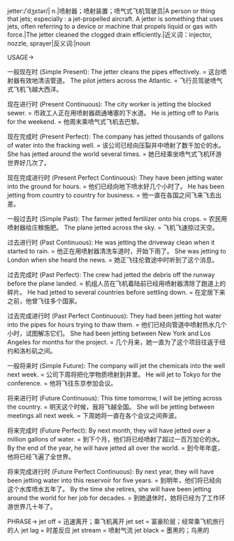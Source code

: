 jetter:/ˈdʒɛtər/| n.|喷射器；喷射装置；喷气式飞机驾驶员|A person or thing that jets; especially : a jet-propelled aircraft.  A jetter is something that uses jets, often referring to a device or machine that propels liquid or gas with force.|The jetter cleaned the clogged drain efficiently.|近义词：injector, nozzle, sprayer|反义词:|noun


USAGE->

一般现在时 (Simple Present):
The jetter cleans the pipes effectively. = 这台喷射器有效地清洁管道。
The pilot jetters across the Atlantic. = 飞行员驾驶喷气式飞机飞越大西洋。

现在进行时 (Present Continuous):
The city worker is jetting the blocked sewer. = 市政工人正在用喷射器疏通堵塞的下水道。
He is jetting off to Paris for the weekend. = 他周末乘喷气式飞机去巴黎。

现在完成时 (Present Perfect):
The company has jetted thousands of gallons of water into the fracking well. = 该公司已经向压裂井中喷射了数千加仑的水。
She has jetted around the world several times. = 她已经乘坐喷气式飞机环游世界好几次了。

现在完成进行时 (Present Perfect Continuous):
They have been jetting water into the ground for hours. = 他们已经向地下喷水好几个小时了。
He has been jetting from country to country for business. = 他一直在各国之间飞来飞去出差。

一般过去时 (Simple Past):
The farmer jetted fertilizer onto his crops. = 农民用喷射器给庄稼施肥。
The plane jetted across the sky. = 飞机飞速掠过天空。

过去进行时 (Past Continuous):
He was jetting the driveway clean when it started to rain. = 他正在用喷射器清洗车道时，开始下雨了。
She was jetting to London when she heard the news. = 她正飞往伦敦途中时听到了这个消息。

过去完成时 (Past Perfect):
The crew had jetted the debris off the runway before the plane landed. = 机组人员在飞机着陆前已经用喷射器清除了跑道上的碎片。
He had jetted to several countries before settling down. = 在定居下来之前，他曾飞往多个国家。

过去完成进行时 (Past Perfect Continuous):
They had been jetting hot water into the pipes for hours trying to thaw them. = 他们已经向管道中喷射热水几个小时，试图解冻它们。
She had been jetting between New York and Los Angeles for months for the project. = 几个月来，她一直为了这个项目往返于纽约和洛杉矶之间。

一般将来时 (Simple Future):
The company will jet the chemicals into the well next week. = 公司下周将把化学物质喷射到井里。
He will jet to Tokyo for the conference. = 他将飞往东京参加会议。

将来进行时 (Future Continuous):
This time tomorrow, I will be jetting across the country. = 明天这个时候，我将飞越全国。
She will be jetting between meetings all next week. = 下周她将一直在各个会议之间奔波。

将来完成时 (Future Perfect):
By next month, they will have jetted over a million gallons of water. = 到下个月，他们将已经喷射了超过一百万加仑的水。
By the end of the year, he will have jetted all over the world. = 到今年年底，他将已经飞遍了全世界。

将来完成进行时 (Future Perfect Continuous):
By next year, they will have been jetting water into this reservoir for five years. = 到明年，他们将已经向这个水库喷水五年了。
By the time she retires, she will have been jetting around the world for her job for decades. = 到她退休时，她将已经为了工作环游世界几十年了。



PHRASE->
jet off = 迅速离开；乘飞机离开
jet set = 富豪阶层；经常乘飞机旅行的人
jet lag = 时差反应
jet stream = 喷射气流
jet black = 墨黑的；乌黑的
